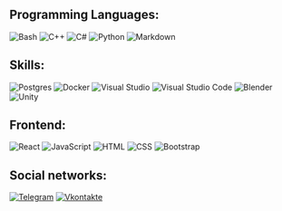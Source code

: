 ## Programming Languages:
![Bash](https://img.shields.io/badge/Bash-4EAA25?logo=gnubash&logoColor=fff)
![C++](https://img.shields.io/badge/C++-%2300599C.svg?logo=c%2B%2B&logoColor=white)
![C#](https://custom-icon-badges.demolab.com/badge/C%23-%23239120.svg?logo=cshrp&logoColor=white)
![Python](https://img.shields.io/badge/Python-3776AB?logo=python&logoColor=fff)
![Markdown](https://img.shields.io/badge/Markdown-%23000000.svg?logo=markdown&logoColor=white)

## Skills:
![Postgres](https://img.shields.io/badge/Postgres-%23316192.svg?logo=postgresql&logoColor=white)
![Docker](https://img.shields.io/badge/Docker-2496ED?logo=docker&logoColor=fff)
![Visual Studio](https://custom-icon-badges.demolab.com/badge/Visual%20Studio-5C2D91.svg?&logo=visual-studio&logoColor=white)
![Visual Studio Code](https://custom-icon-badges.demolab.com/badge/Visual%20Studio%20Code-0078d7.svg?logo=vsc&logoColor=white)
![Blender](https://img.shields.io/badge/Blender-%23F5792A.svg?logo=blender&logoColor=white)
![Unity](https://img.shields.io/badge/Unity-%23000000.svg?logo=unity&logoColor=white)

## Frontend:
![React](https://img.shields.io/badge/React-%2320232a.svg?logo=react&logoColor=%2361DAFB)
![JavaScript](https://img.shields.io/badge/JavaScript-F7DF1E?logo=javascript&logoColor=000)
![HTML](https://img.shields.io/badge/HTML-%23E34F26.svg?logo=html5&logoColor=white)
![CSS](https://img.shields.io/badge/CSS-1572B6?logo=css3&logoColor=fff)
![Bootstrap](https://img.shields.io/badge/Bootstrap-7952B3?logo=bootstrap&logoColor=fff)


## Social networks:

[![Telegram](https://img.shields.io/badge/Telegram-2CA5E0?logo=telegram&logoColor=white)](https://t.me/bezmolvn)
[![Vkontakte](https://img.shields.io/badge/VK-0077FF?logo=Vk&logoColor=white)](https://vk.com/alexfeed2003)
